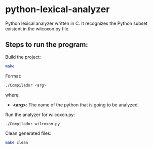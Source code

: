 # python-lexical-analyzer
Python lexical analyzer written in C. It recognizes the Python subset existent in the wilcoxon.py file.

## Steps to run the program:

Build the project:
```bash
make
```
Format:
```bash
./Compilador <arg>
```     
where:
- **\<arg>**: The name of the python that is going to be analyzed.

Run the analyzer for wilcoxon.py:
```bash
./Compilador wilcoxon.py
```

Clean generated files:
```bash
make clean
```
